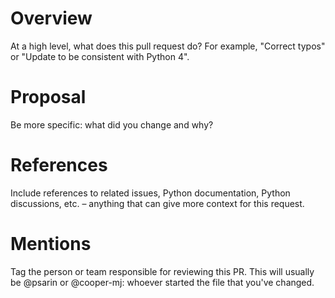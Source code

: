 # Overview
At a high level, what does this pull request do? For example, "Correct typos" or "Update to be consistent with Python 4".

# Proposal
Be more specific: what did you change and why?

# References
Include references to related issues, Python documentation, Python discussions, etc. – anything that can give more context for this request.

# Mentions
Tag the person or team responsible for reviewing this PR. This will usually be @psarin or @cooper-mj: whoever started the file that you've changed.